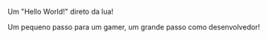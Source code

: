 Um "Hello World!" direto da lua!

Um pequeno passo para um gamer, um grande passo como desenvolvedor!
